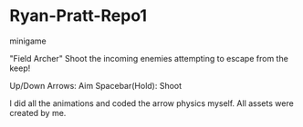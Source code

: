 # Ryan-Pratt-Repo1
minigame

"Field Archer"
Shoot the incoming enemies attempting to escape from the keep!

Up/Down Arrows: Aim
Spacebar(Hold): Shoot

I did all the animations and coded the arrow physics myself.
All assets were created by me. 